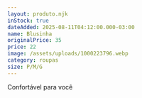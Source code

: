 ```yaml
---
layout: produto.njk
inStock: true
dateAdded: 2025-08-11T04:12:00.000-03:00
name: Blusinha
originalPrice: 35
price: 22
image: /assets/uploads/1000223796.webp
category: roupas
size: P/M/G
---
```

Confortável para você
